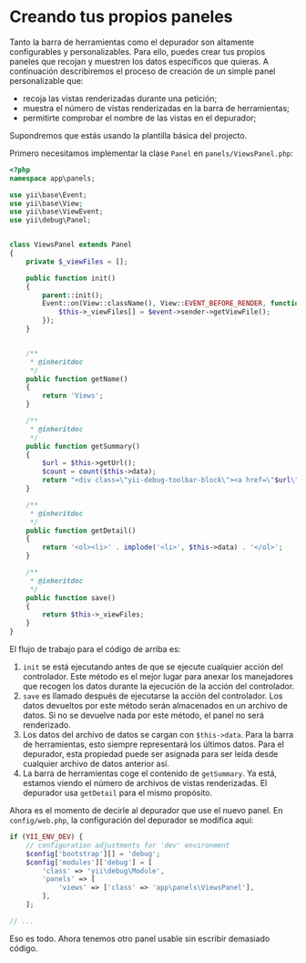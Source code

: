 Creando tus propios paneles
===========================

Tanto la barra de herramientas como el depurador son altamente configurables y personalizables. Para ello, puedes
crear tus propios paneles que recojan y muestren los datos específicos que quieras. A continuación describiremos
el proceso de creación de un simple panel personalizable que:

- recoja las vistas renderizadas durante una petición;
- muestra el número de vistas renderizadas en la barra de herramientas;
- permitirte comprobar el nombre de las vistas en el depurador;

Supondremos que estás usando la plantilla básica del projecto.

Primero necesitamos implementar la clase `Panel` en `panels/ViewsPanel.php`:

```php
<?php
namespace app\panels;

use yii\base\Event;
use yii\base\View;
use yii\base\ViewEvent;
use yii\debug\Panel;


class ViewsPanel extends Panel
{
    private $_viewFiles = [];

    public function init()
    {
        parent::init();
        Event::on(View::className(), View::EVENT_BEFORE_RENDER, function (ViewEvent $event) {
            $this->_viewFiles[] = $event->sender->getViewFile();
        });
    }


    /**
     * @inheritdoc
     */
    public function getName()
    {
        return 'Views';
    }

    /**
     * @inheritdoc
     */
    public function getSummary()
    {
        $url = $this->getUrl();
        $count = count($this->data);
        return "<div class=\"yii-debug-toolbar-block\"><a href=\"$url\">Views <span class=\"label\">$count</span></a></div>";
    }

    /**
     * @inheritdoc
     */
    public function getDetail()
    {
        return '<ol><li>' . implode('<li>', $this->data) . '</ol>';
    }

    /**
     * @inheritdoc
     */
    public function save()
    {
        return $this->_viewFiles;
    }
}
```

El flujo de trabajo para el código de arriba es:

1. `init` se está ejecutando antes de que se ejecute cualquier acción del controlador. Este método es el mejor
lugar para anexar los manejadores que recogen los datos durante la ejecución de la acción del controlador.
2. `save` es llamado después de ejecutarse la acción del controlador. Los datos devueltos por este método serán
almacenados en un archivo de datos. Si no se devuelve nada por este método, el panel no será renderizado.
3. Los datos del archivo de datos se cargan con `$this->data`. Para la barra de herramientas, esto siempre
representará los últimos datos. Para el depurador, esta propiedad puede ser asignada para ser leída desde
cualquier archivo de datos anterior así.
4. La barra de herramientas coge el contenido de `getSummary`. Ya está, estamos viendo el número de archivos
de vistas renderizadas. El depurador usa `getDetail` para el mismo propósito.

Ahora es el momento de decirle al depurador que use el nuevo panel. En `config/web.php`, la configuración del
depurador se modifica aquí:

```php
if (YII_ENV_DEV) {
    // configuration adjustments for 'dev' environment
    $config['bootstrap'][] = 'debug';
    $config['modules']['debug'] = [
        'class' => 'yii\debug\Module',
        'panels' => [
            'views' => ['class' => 'app\panels\ViewsPanel'],
        ],
    ];

// ...
```

Eso es todo. Ahora tenemos otro panel usable sin escribir demasiado código.
